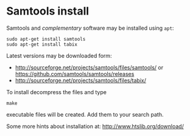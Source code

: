 Samtools install
================

Samtools and _complementary_ software may be installed using `apt`:

    sudo apt-get install samtools
    sudo apt-get install tabix


Latest versions may be downloaded form:

- <http://sourceforge.net/projects/samtools/files/samtools/> or <https://github.com/samtools/samtools/releases>
- <http://sourceforge.net/projects/samtools/files/tabix/>

To install decompress the files and type

    make

executable files will be created. Add them to your search path. 

Some more hints about installation at: 
<http://www.htslib.org/download/>
